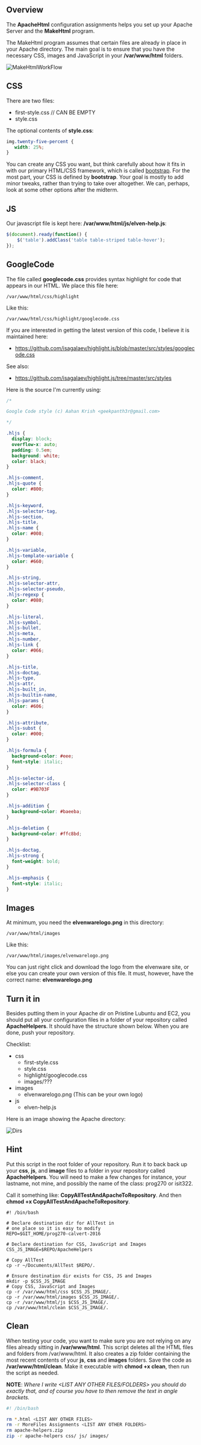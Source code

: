## Overview

The **ApacheHtml** configuration assignments helps you set up your Apache Server and the **MakeHtml** program.

The MakeHtml program assumes that certain files are already in place in your Apache directory. The main goal is to ensure that you have the necessary CSS, images and JavaScript in your **/var/www/html** folders.

![MakeHtmlWorkFlow](https://s3.amazonaws.com/bucket01.elvenware.com/images/make-html-work-flow.png)

## CSS

There are two files:

- first-style.css // CAN BE EMPTY
- style.css

The optional contents of **style.css**:

```css
img.twenty-five-percent {
   width: 25%;
}
```

You can create any CSS you want, but think carefully about how it fits in with our primary HTML/CSS framework, which is called [bootstrap](http://getbootstrap.com/). For the most part, your CSS is defined by **bootstrap**. Your goal is mostly to add minor tweaks, rather than trying to take over altogether. We can, perhaps, look at some other options after the midterm.

## JS

Our javascript file is kept here: **/var/www/html/js/elven-help.js**:

```javascript
$(document).ready(function() {
	$('table').addClass('table table-striped table-hover');
});
```

## GoogleCode

The file called **googlecode.css** provides syntax highlight for code that appears in our HTML. We place this file here:

```
/var/www/html/css/highlight
```

Like this:

```
/var/www/html/css/highlight/googlecode.css
```

If you are interested in getting the latest version of this code, I believe it is maintained here:

- <https://github.com/isagalaev/highlight.js/blob/master/src/styles/googlecode.css>

See also:

- <https://github.com/isagalaev/highlight.js/tree/master/src/styles>

Here is the source I'm currently using:

```css
/*

Google Code style (c) Aahan Krish <geekpanth3r@gmail.com>

*/

.hljs {
  display: block;
  overflow-x: auto;
  padding: 0.5em;
  background: white;
  color: black;
}

.hljs-comment,
.hljs-quote {
  color: #800;
}

.hljs-keyword,
.hljs-selector-tag,
.hljs-section,
.hljs-title,
.hljs-name {
  color: #008;
}

.hljs-variable,
.hljs-template-variable {
  color: #660;
}

.hljs-string,
.hljs-selector-attr,
.hljs-selector-pseudo,
.hljs-regexp {
  color: #080;
}

.hljs-literal,
.hljs-symbol,
.hljs-bullet,
.hljs-meta,
.hljs-number,
.hljs-link {
  color: #066;
}

.hljs-title,
.hljs-doctag,
.hljs-type,
.hljs-attr,
.hljs-built_in,
.hljs-builtin-name,
.hljs-params {
  color: #606;
}

.hljs-attribute,
.hljs-subst {
  color: #000;
}

.hljs-formula {
  background-color: #eee;
  font-style: italic;
}

.hljs-selector-id,
.hljs-selector-class {
  color: #9B703F
}

.hljs-addition {
  background-color: #baeeba;
}

.hljs-deletion {
  background-color: #ffc8bd;
}

.hljs-doctag,
.hljs-strong {
  font-weight: bold;
}

.hljs-emphasis {
  font-style: italic;
}
```

## Images

At minimum, you need the **elvenwarelogo.png** in this directory:

```
/var/www/html/images
```

Like this:

```
/var/www/html/images/elvenwarelogo.png
```

You can just right click and download the logo from the elvenware site, or else you can create your own version of this file. It must, however, have the correct name: **elvenwarelogo.png**

## Turn it in

Besides putting them in your Apache dir on Pristine Lubuntu and EC2, you should put all your configuration files in a folder of your repository called **ApacheHelpers**. It should have the structure shown below. When you are done, push your repository.

Checklist:

- css
  - first-style.css
  - style.css
  - highlight/googlecode.css
  - images/???
- images
  - elvenwarelogo.png (This can be your own logo)
- js
  - elven-help.js

Here is an image showing the Apache directory:

![Dirs](https://s3.amazonaws.com/bucket01.elvenware.com/images/prog270-midterm-2016-03.png)

## Hint

Put this script in the root folder of your repository. Run it to back back up your **css**, **js**, and **image** files to a folder in your repository called **ApacheHelpers**. You will need to make
a few changes for instance, your lastname, not mine, and possibly
the name of the class: prog270 or isit322.

Call it something like: **CopyAllTestAndApacheToRepository**. And then **chmod +x CopyAllTestAndApacheToRepository**.

```
#! /bin/bash

# Declare destination dir for AllTest in
# one place so it is easy to modify
REPO=$GIT_HOME/prog270-calvert-2016

# Declare destination for CSS, JavaScript and Images
CSS_JS_IMAGE=$REPO/ApacheHelpers

# Copy AllTest
cp -r ~/Documents/AllTest $REPO/.

# Ensure destination dir exists for CSS, JS and Images
mkdir -p $CSS_JS_IMAGE
# Copy CSS, JavaScript and Images
cp -r /var/www/html/css $CSS_JS_IMAGE/.
cp -r /var/www/html/images $CSS_JS_IMAGE/.
cp -r /var/www/html/js $CSS_JS_IMAGE/.
cp /var/www/html/clean $CSS_JS_IMAGE/.
```

## Clean

When testing your code, you want to make sure you are not relying on any
files already sitting in **/var/www/html**. This script deletes all the
HTML files and folders from /var/www/html. It also creates a zip folder
containing the most recent contents of your **js**, **css** and **images** folders. Save the code as **/var/www/html/clean**. Make it executable with **chmod +x clean**, then run the script as needed.

**NOTE**: *Where I write <LIST ANY OTHER FILES/FOLDERS> you should do exactly that, and of course you have to then remove the text in angle brackets.*

```bash
#! /bin/bash

rm *.html <LIST ANY OTHER FILES>
rm -r MoreFiles Assignments <LIST ANY OTHER FOLDERS>
rm apache-helpers.zip
zip -r apache-helpers css/ js/ images/
```

